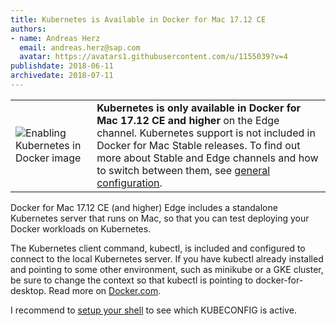 ```yaml
---
title: Kubernetes is Available in Docker for Mac 17.12 CE
authors: 
- name: Andreas Herz
  email: andreas.herz@sap.com
  avatar: https://avatars1.githubusercontent.com/u/1155039?v=4
publishdate: 2018-06-11
archivedate: 2018-07-11
---
```

<table style="border:0">
<tr>
    <td>        
        <img alt="Enabling Kubernetes in Docker image" src="./images/blog-kubernetes-enable.png" title="Enabling Kubernetes in Docker image"/>
    </td>
    <td valign="top">
        <div>
        <b>Kubernetes is only available in Docker for Mac 17.12 CE and higher</b> on the Edge channel. Kubernetes 
        support is not included in Docker for Mac Stable releases. To find out more about Stable and Edge channels 
        and how to switch between them, see 
        <a href="https://docs.docker.com/docker-for-mac/#general">general configuration</a>.
        </div>
    </td>
</tr>  
</table>
Docker for Mac 17.12 CE (and higher) Edge includes a standalone Kubernetes server that runs on Mac, so that you can test deploying your Docker workloads on Kubernetes.

The Kubernetes client command, kubectl, is included and configured to connect to the local Kubernetes server. If you have kubectl already installed and pointing to some other environment, such as minikube or a GKE cluster, be sure to change the context so that kubectl is pointing to docker-for-desktop. Read more on [Docker.com](https://docs.docker.com/docker-for-mac/#kubernetes).

I recommend to [setup your shell](https://github.com/gardener/documentation/blob/master/website/documentation/guides/administer-shoots/oidc-login/_index.md) to see which KUBECONFIG is active.